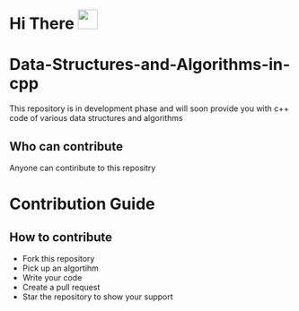 # **Hi** There <img src="https://raw.githubusercontent.com/iampavangandhi/iampavangandhi/master/gifs/Hi.gif" width="35px">

# Data-Structures-and-Algorithms-in-cpp
This repository is in development phase and will soon provide you with c++ code of various data structures and algorithms

## Who can contribute
Anyone can contiribute to this repositry

# Contribution Guide

## How to contribute
<ul>
<li>Fork this repository</li>
<li>Pick up an algortihm</li>
<li>Write your code</li>
<li>Create a pull request</li>
<li>Star the repository to show your support</li>
</ul>
